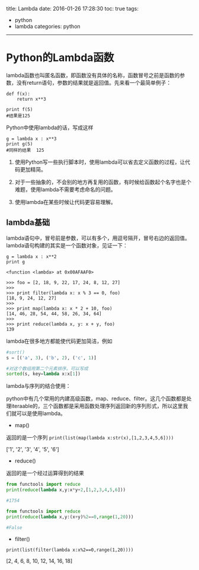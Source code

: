 title: Lambda
date: 2016-01-26 17:28:30
toc: true
tags:
- python
- lambda
categories: python
---
# Python的Lambda函数 #  

lambda函数也叫匿名函数，即函数没有具体的名称，函数冒号之前是函数的参数，没有return语句，参数的结果就是返回值。先来看一个最简单例子：

```
def f(x):
    return x**3

print f(5)
#结果是125
```

Python中使用lambda的话，写成这样

```
g = lambda x : x**3
print g(5)
#同样的结果  125
```

1. 使用Python写一些执行脚本时，使用lambda可以省去定义函数的过程，让代码更加精简。

2. 对于一些抽象的，不会别的地方再复用的函数，有时候给函数起个名字也是个难题，使用lambda不需要考虑命名的问题。
<!--more-->
3. 使用lambda在某些时候让代码更容易理解。

## lambda基础 ##

lambda语句中，冒号前是参数，可以有多个，用逗号隔开，冒号右边的返回值。lambda语句构建的其实是一个函数对象，见证一下：

```
g = lambda x : x**2
print g

<function <lambda> at 0x00AFAAF0>
```

```
>>> foo = [2, 18, 9, 22, 17, 24, 8, 12, 27]
>>>
>>> print filter(lambda x: x % 3 == 0, foo)
[18, 9, 24, 12, 27]
>>>
>>> print map(lambda x: x * 2 + 10, foo)
[14, 46, 28, 54, 44, 58, 26, 34, 64]
>>>
>>> print reduce(lambda x, y: x + y, foo)
139
```
lambda在很多地方都能使代码更加简洁，例如

```python
#sort()
s = [('a', 3), ('b', 2), ('c', 1)]

#对这个数组用第二个元素排序。可以写成 
sorted(s, key=lambda x:x[1])
```


lambda与序列的结合使用：

python中有几个常用的内建高级函数，map、reduce、filter。这几个函数都是处理iteraable的，三个函数都是采用函数处理序列返回新的序列形式，所以这里我们就可以是使用lambda。


- map()

返回的是一个序列
`print(list(map(lambda x:str(x),[1,2,3,4,5,6])))`

['1', '2', '3', '4', '5', '6']

- reduce()

返回的是一个经过运算得到的结果
```python
from functools import reduce
print(reduce(lambda x,y:x*y+2,[1,2,3,4,5,6]))

#1754

from functools import reduce
print(reduce(lambda x,y:(x+y)%2==0,range(1,20)))

#False
```

- filter()

`print(list(filter(lambda x:x%2==0,range(1,20))))`

[2, 4, 6, 8, 10, 12, 14, 16, 18]